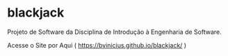 # blackjack
Projeto de Software da Disciplina de Introdução à Engenharia de Software.

Acesse o Site por Aqui ( https://bvinicius.github.io/blackjack/ )
